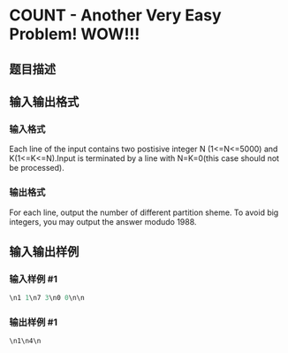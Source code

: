 # COUNT - Another Very Easy Problem! WOW!!!

## 题目描述

## 输入输出格式

### 输入格式

Each line of the input contains two postisive integer N (1<=N<=5000) and K(1<=K<=N).Input is terminated by a line with N=K=0(this case should not be processed).

### 输出格式

For each line, output the number of different partition sheme. To avoid big integers, you may output the answer modudo 1988.

## 输入输出样例

### 输入样例 #1

```cpp
\n1 1\n7 3\n0 0\n\n
```


### 输出样例 #1

```cpp
\n1\n4\n
```


